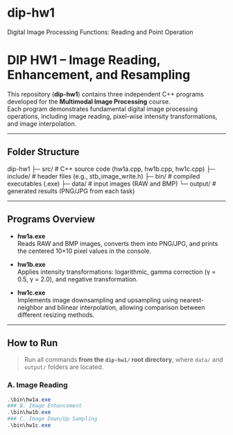 # dip-hw1
 Digital Image Processing Functions: Reading and Point Operation

# DIP HW1 – Image Reading, Enhancement, and Resampling

This repository (**dip-hw1**) contains three independent C++ programs developed for the **Multimodal Image Processing** course.  
Each program demonstrates fundamental digital image processing operations, including image reading, pixel-wise intensity transformations, and image interpolation.

---
## Folder Structure
dip-hw1
├─ src/ # C++ source code (hw1a.cpp, hw1b.cpp, hw1c.cpp)
├─ include/ # header files (e.g., stb_image_write.h)
├─ bin/ # compiled executables (.exe)
├─ data/ # input images (RAW and BMP)
└─ output/ # generated results (PNG/JPG from each task)

---

## Programs Overview
- **hw1a.exe**  
  Reads RAW and BMP images, converts them into PNG/JPG, and prints the centered 10×10 pixel values in the console.  

- **hw1b.exe**  
  Applies intensity transformations: logarithmic, gamma correction (γ = 0.5, γ = 2.0), and negative transformation.  

- **hw1c.exe**  
  Implements image downsampling and upsampling using nearest-neighbor and bilinear interpolation, allowing comparison between different resizing methods.  

---

## How to Run
> Run all commands **from the `dip-hw1/` root directory**, where `data/` and `output/` folders are located.

### A. Image Reading
```powershell
.\bin\hw1a.exe
### B. Image Enhancement
.\bin\hw1b.exe
### C. Image Down/Up Sampling
.\bin\hw1c.exe

